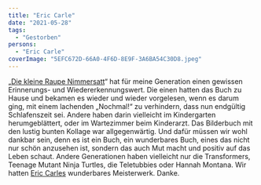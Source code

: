 ```yaml
---
title: "Eric Carle"
date: "2021-05-28"
tags:
  - "Gestorben"
persons:
  - "Eric Carle"
coverImage: "5EFC672D-66A0-4F6D-8E9F-3A6BA54C30D8.jpeg"
---
```


„[Die kleine Raupe Nimmersatt](https://de.wikipedia.org/wiki/Die_kleine_Raupe_Nimmersatt)“ hat für meine Generation einen gewissen Erinnerungs- und Wiedererkennungswert. Die einen hatten das Buch zu Hause und bekamen es wieder und wieder vorgelesen, wenn es darum ging, mit einem lachenden „Nochmal!“ zu verhindern, dass nun endgültig Schlafenszeit sei. Andere haben darin vielleicht im Kindergarten herumgeblättert, oder im Wartezimmer beim Kinderarzt. Das Bilderbuch mit den lustig bunten Kollage war allgegenwärtig. Und dafür müssen wir wohl dankbar sein, denn es ist ein Buch, ein wunderbares Buch, eines das nicht nur schön anzusehen ist, sondern das auch Mut macht und positiv auf das Leben schaut. Andere Generationen haben vielleicht nur die Transformers, Teenage Mutant Ninja Turtles, die Teletubbies oder Hannah Montana. Wir hatten [Eric Carles](https://de.wikipedia.org/wiki/Eric_Carle) wunderbares Meisterwerk. Danke.
